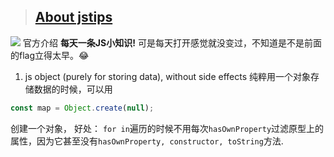 > ## [About jstips](http://www.jstips.co/)
![](http://www.jstips.co/assets/images/jstips-animation.gif)
官方介绍 __每天一条JS小知识!__ 可是每天打开感觉就没变过，不知道是不是前面的flag立得太早。😂
1. js object (purely for storing data), without side effects
纯粹用一个对象存储数据的时候，可以用
```js
const map = Object.create(null);
```
创建一个对象，
好处：
`for in`遍历的时候不用每次`hasOwnProperty`过滤原型上的属性，因为它甚至没有`hasOwnProperty, constructor, toString`方法.

